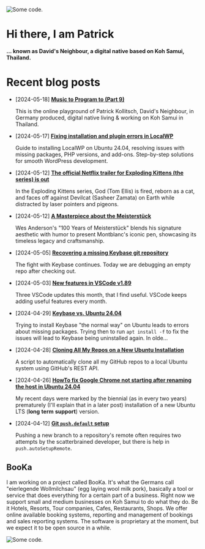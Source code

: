 ![][header1]

# Hi there, I am Patrick

**... known as David's Neighbour, a digital native based on Koh Samui, Thailand.**

# Recent blog posts
<!-- KOLLITSCH:START -->
- [2024-05-18] **[Music to Program to &lpar;Part 9&rpar;](https://kollitsch.dev/blog/2024/music-to-program-to-9/)**

  This is the online playground of Patrick Kollitsch, David&#39;s Neighbour, in Germany produced, digital native living &amp; working on Koh Samui in Thailand.
- [2024-05-17] **[Fixing installation and plugin errors in LocalWP](https://kollitsch.dev/blog/2024/fixing-plugin-installation-errors-in-localwp/)**

  Guide to installing LocalWP on Ubuntu 24.04, resolving issues with missing packages, PHP versions, and add-ons. Step-by-step solutions for smooth WordPress development.
- [2024-05-12] **[The official Netflix trailer for Exploding Kittens &lpar;the series&rpar; is out](https://kollitsch.dev/blog/2024/the-official-netflix-trailer-for-exploding-kittens-the-series-is-out/)**

  In the Exploding Kittens series, God &lpar;Tom Ellis&rpar; is fired, reborn as a cat, and faces off against Devilcat &lpar;Sasheer Zamata&rpar; on Earth while distracted by laser pointers and pigeons.
- [2024-05-12] **[A Masterpiece about the Meisterstück](https://kollitsch.dev/blog/2024/a-masterpiece-about-the-meisterstueck/)**

  Wes Anderson&#39;s &quot;100 Years of Meisterstück&quot; blends his signature aesthetic with humor to present Montblanc&#39;s iconic pen, showcasing its timeless legacy and craftsmanship.
- [2024-05-05] **[Recovering a missing Keybase git repository](https://kollitsch.dev/blog/2024/recovering-a-missing-keybase-git-repository/)**

  The fight with Keybase continues. Today we are debugging an empty repo after checking out.
- [2024-05-03] **[New features in VSCode v1.89](https://kollitsch.dev/blog/2024/new-features-in-vscode-v189/)**

  Three VSCode updates this month, that I find useful. VSCode keeps adding useful features every month.
- [2024-04-29] **[Keybase vs. Ubuntu 24.04](https://kollitsch.dev/blog/2024/installing-keybase-on-ubuntu-2404/)**

  Trying to install Keybase &quot;the normal way&quot; on Ubuntu leads to errors about missing packages. Trying then to run `apt install -f` to fix the issues will lead to Keybase being uninstalled again. In olde...
- [2024-04-28] **[Cloning All My Repos on a New Ubuntu Installation](https://kollitsch.dev/blog/2024/cloning-all-my-repos-on-a-new-ubuntu-installation/)**

  A script to automatically clone all my GitHub repos to a local Ubuntu system using GitHub&#39;s REST API.
- [2024-04-26] **[HowTo fix Google Chrome not starting after renaming the host in Ubuntu 24.04](https://kollitsch.dev/blog/2024/howto-fix-google-chrome-not-starting-after-renaming-the-host-in-ubuntu-2404/)**

  My recent days were marked by the biennial &lpar;as in every two years&rpar; prematurely &lpar;I&#39;ll explain that in a later post&rpar; installation of a new Ubuntu LTS &lpar;**long** **term** **support**&rpar; version.
- [2024-04-12] **[Git `push.default` setup](https://kollitsch.dev/blog/2024/git-push-default-setup/)**

  Pushing a new branch to a repository&#39;s remote often requires two attempts by the scatterbrained developer, but there is help in `push.autoSetupRemote`.<!-- KOLLITSCH:END -->

## BooKa

I am working on a project called BooKa. It's what the Germans call "eierlegende Wollmilchsau" (egg laying wool milk pork), basically a tool or service that does everything for a certain part of a business. Right now we support small and medium businesses on Koh Samui to do what they do. Be it Hotels, Resorts, Tour companies, Cafes, Restaurants, Shops. We offer online available booking systems, reporting and management of bookings and sales reporting systems. The software is proprietary at the moment, but we expect it to be open source in a while.

![][header3]

[header1]: https://raw.githubusercontent.com/davidsneighbour/davidsneighbour/master/static/header1.jpg "Some code."
[header3]: https://raw.githubusercontent.com/davidsneighbour/davidsneighbour/master/static/header3.jpg "Some code."

